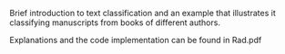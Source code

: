 Brief introduction to text classification and an example that illustrates it classifying manuscripts from books of different authors.

Explanations and the code implementation can be found in Rad.pdf

